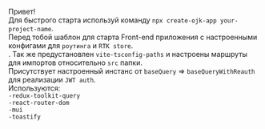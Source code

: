Привет! <br>
Для быстрого старта используй команду `npx create-ojk-app your-project-name`.<br>
Перед тобой шаблон для старта Front-end приложения с настроенными конфигами для `роутинга` и `RTK store`.<br>.
Так же предустановлен `vite-tsconfig-paths` и настроены маршруты для импортов относительно `src` папки.<br>
Присутствует настроенный инстанс от `baseQuery` => `baseQueryWithReauth` для реализации `JWT auth`.<br>
Используются:<br>
`-redux-toolkit-query`<br>
`-react-router-dom`<br>
`-mui`<br>
`-toastify`<br>

